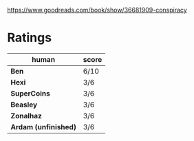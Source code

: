 <!-- TITLE: Conspiracy: Peter Thiel, Hulk Hogan, Gawker, and the Anatomy of Intrigue -->
<!-- SUBTITLE: A quick summary of Conspiracy: Peter Thiel, Hulk Hogan, Gawker, and the Anatomy of Intrigue -->
https://www.goodreads.com/book/show/36681909-conspiracy

# Ratings
| human | score |
| --- | --- |
| **Ben** | 6/10 |
| **Hexi** | 3/6 |
| **SuperCoins** | 3/6 |
| **Beasley** | 3/6 |
| **Zonalhaz** | 3/6 |
| **Ardam (unfinished)** | 3/6 |